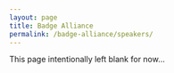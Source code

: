 ```yaml
---
layout: page
title: Badge Alliance
permalink: /badge-alliance/speakers/
---
```


This page intentionally left blank for now...